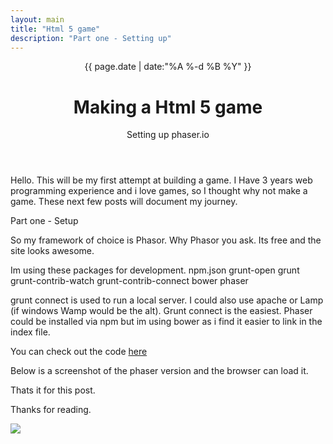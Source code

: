 ```yaml
---
layout: main
title: "Html 5 game"
description: "Part one - Setting up"
---
```


<header class='post-title'>
    <span class='date'>
        {{ page.date | date:"%A %-d %B %Y" }} 
    </span>
    <h1 class='title'>Making a Html 5 game</h1>
    <p class='subtitle'>
        Setting up phaser.io
    </p>
</header>

Hello.
This will be my first attempt at building a game.
I Have 3 years web programming experience and i love games, so I thought why not make a game.
These next few posts will document my journey.


Part one - Setup

So my framework of choice is Phasor.  Why Phasor you ask. Its free and the site looks awesome.

Im using these packages for development.
	npm.json
		grunt-open
    	grunt
    	grunt-contrib-watch
    	grunt-contrib-connect
    bower
    	phaser

grunt connect is used to run a local server. I could also use apache or Lamp (if windows Wamp would be the alt). Grunt connect is the easiest.
Phaser could be installed via npm but im using bower as i find it easier to link in the index file.

You can check out the code <a href="https://github.com/MingLee02/phaser/commit/37c023860a90425247ef240aae7788abd8250b88">here</a> 

Below is a screenshot of the phaser version and the browser can load it.

Thats it for this post.

Thanks for reading.

<img src="{{ site.url }}/assets/images/finished-phaser-setup.PNG"/>
